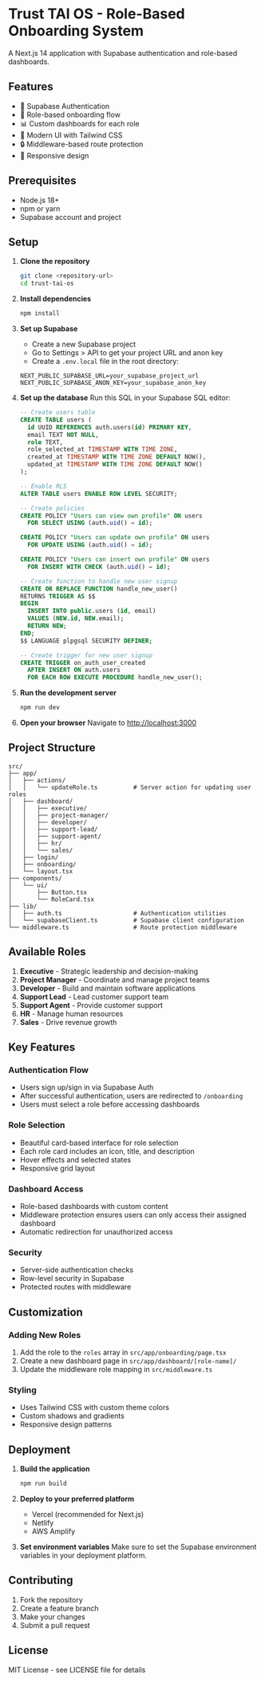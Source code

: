 # Trust TAI OS - Role-Based Onboarding System

A Next.js 14 application with Supabase authentication and role-based dashboards.

## Features

- 🔐 Supabase Authentication
- 🎯 Role-based onboarding flow
- 📊 Custom dashboards for each role
- 🎨 Modern UI with Tailwind CSS
- 🔒 Middleware-based route protection
- 📱 Responsive design

## Prerequisites

- Node.js 18+ 
- npm or yarn
- Supabase account and project

## Setup

1. **Clone the repository**
   ```bash
   git clone <repository-url>
   cd trust-tai-os
   ```

2. **Install dependencies**
   ```bash
   npm install
   ```

3. **Set up Supabase**
   - Create a new Supabase project
   - Go to Settings > API to get your project URL and anon key
   - Create a `.env.local` file in the root directory:

   ```env
   NEXT_PUBLIC_SUPABASE_URL=your_supabase_project_url
   NEXT_PUBLIC_SUPABASE_ANON_KEY=your_supabase_anon_key
   ```

4. **Set up the database**
   Run this SQL in your Supabase SQL editor:

   ```sql
   -- Create users table
   CREATE TABLE users (
     id UUID REFERENCES auth.users(id) PRIMARY KEY,
     email TEXT NOT NULL,
     role TEXT,
     role_selected_at TIMESTAMP WITH TIME ZONE,
     created_at TIMESTAMP WITH TIME ZONE DEFAULT NOW(),
     updated_at TIMESTAMP WITH TIME ZONE DEFAULT NOW()
   );

   -- Enable RLS
   ALTER TABLE users ENABLE ROW LEVEL SECURITY;

   -- Create policies
   CREATE POLICY "Users can view own profile" ON users
     FOR SELECT USING (auth.uid() = id);

   CREATE POLICY "Users can update own profile" ON users
     FOR UPDATE USING (auth.uid() = id);

   CREATE POLICY "Users can insert own profile" ON users
     FOR INSERT WITH CHECK (auth.uid() = id);

   -- Create function to handle new user signup
   CREATE OR REPLACE FUNCTION handle_new_user()
   RETURNS TRIGGER AS $$
   BEGIN
     INSERT INTO public.users (id, email)
     VALUES (NEW.id, NEW.email);
     RETURN NEW;
   END;
   $$ LANGUAGE plpgsql SECURITY DEFINER;

   -- Create trigger for new user signup
   CREATE TRIGGER on_auth_user_created
     AFTER INSERT ON auth.users
     FOR EACH ROW EXECUTE PROCEDURE handle_new_user();
   ```

5. **Run the development server**
   ```bash
   npm run dev
   ```

6. **Open your browser**
   Navigate to [http://localhost:3000](http://localhost:3000)

## Project Structure

```
src/
├── app/
│   ├── actions/
│   │   └── updateRole.ts          # Server action for updating user roles
│   ├── dashboard/
│   │   ├── executive/
│   │   ├── project-manager/
│   │   ├── developer/
│   │   ├── support-lead/
│   │   ├── support-agent/
│   │   ├── hr/
│   │   └── sales/
│   ├── login/
│   ├── onboarding/
│   └── layout.tsx
├── components/
│   └── ui/
│       ├── Button.tsx
│       └── RoleCard.tsx
├── lib/
│   ├── auth.ts                    # Authentication utilities
│   └── supabaseClient.ts          # Supabase client configuration
└── middleware.ts                  # Route protection middleware
```

## Available Roles

1. **Executive** - Strategic leadership and decision-making
2. **Project Manager** - Coordinate and manage project teams
3. **Developer** - Build and maintain software applications
4. **Support Lead** - Lead customer support team
5. **Support Agent** - Provide customer support
6. **HR** - Manage human resources
7. **Sales** - Drive revenue growth

## Key Features

### Authentication Flow
- Users sign up/sign in via Supabase Auth
- After successful authentication, users are redirected to `/onboarding`
- Users must select a role before accessing dashboards

### Role Selection
- Beautiful card-based interface for role selection
- Each role card includes an icon, title, and description
- Hover effects and selected states
- Responsive grid layout

### Dashboard Access
- Role-based dashboards with custom content
- Middleware protection ensures users can only access their assigned dashboard
- Automatic redirection for unauthorized access

### Security
- Server-side authentication checks
- Row-level security in Supabase
- Protected routes with middleware

## Customization

### Adding New Roles
1. Add the role to the `roles` array in `src/app/onboarding/page.tsx`
2. Create a new dashboard page in `src/app/dashboard/[role-name]/`
3. Update the middleware role mapping in `src/middleware.ts`

### Styling
- Uses Tailwind CSS with custom theme colors
- Custom shadows and gradients
- Responsive design patterns

## Deployment

1. **Build the application**
   ```bash
   npm run build
   ```

2. **Deploy to your preferred platform**
   - Vercel (recommended for Next.js)
   - Netlify
   - AWS Amplify

3. **Set environment variables**
   Make sure to set the Supabase environment variables in your deployment platform.

## Contributing

1. Fork the repository
2. Create a feature branch
3. Make your changes
4. Submit a pull request

## License

MIT License - see LICENSE file for details 